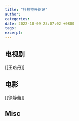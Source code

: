 ```yaml
---
title: "杜拉拉升职记"
author: 
categories: 
date: 2022-10-09 23:07:02 +0800
tags: 
excerpt: 
---
```




## 电视剧

[[王珞丹]]


## 电影

[[徐静蕾]]




## Misc





